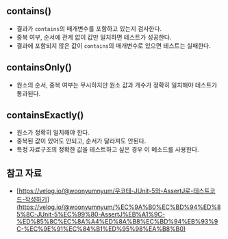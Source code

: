## contains()

- 결과가 `contains`의 매개변수를 포함하고 있는지 검사한다.
- 중복 여부, 순서에 관계 없이 값만 일치하면 테스트가 성공한다.
- 결과에 포함되지 않은 값이 `contains`의 매개변수로 있으면 테스트는 실패한다.

## containsOnly()

- 원소의 순서, 중복 여부는 무시하지만 원소 값과 개수가 정확히 일치해야 테스트가 통과된다.

## containsExactly()

- 원소가 정확히 일치해야 한다.
- 중복된 값이 있어도 안되고, 순서가 달라져도 안된다.
- 특정 자료구조의 정확한 값을 테스트하고 싶은 경우 이 메소드를 사용한다.

## 참고 자료

- [https://velog.io/@woonyumnyum/우코테-JUnit-5와-AssertJ로-테스트코드-작성하기](https://velog.io/@woonyumnyum/%EC%9A%B0%EC%BD%94%ED%85%8C-JUnit-5%EC%99%80-AssertJ%EB%A1%9C-%ED%85%8C%EC%8A%A4%ED%8A%B8%EC%BD%94%EB%93%9C-%EC%9E%91%EC%84%B1%ED%95%98%EA%B8%B0)